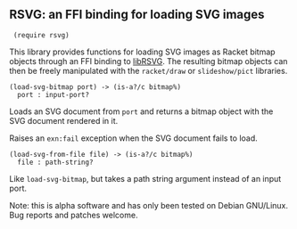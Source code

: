 RSVG: an FFI binding for loading SVG images
-------------------------------------------

```racket
 (require rsvg)
```

This library provides functions for loading SVG images as Racket bitmap
objects through an FFI binding to
[libRSVG](https://live.gnome.org/LibRsvg). The resulting bitmap objects
can then be freely manipulated with the `racket/draw` or
`slideshow/pict` libraries.

```racket
(load-svg-bitmap port) -> (is-a?/c bitmap%)
  port : input-port?                       
```

Loads an SVG document from `port` and returns a bitmap object with the
SVG document rendered in it.

Raises an `exn:fail` exception when the SVG document fails to load.

```racket
(load-svg-from-file file) -> (is-a?/c bitmap%)
  file : path-string?                         
```

Like `load-svg-bitmap`, but takes a path string argument instead of an
input port.

Note: this is alpha software and has only been tested on
      Debian GNU/Linux. Bug reports and patches welcome.

